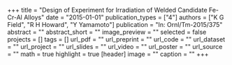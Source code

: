 +++
title = "Design of Experiment for Irradiation of Welded Candidate Fe-Cr-Al Alloys"
date = "2015-01-01"
publication_types = ["4"]
authors = ["K G Field", "R H Howard", "Y Yamamoto"]
publication = "In: Ornl/Tm-2015/375"
abstract = ""
abstract_short = ""
image_preview = ""
selected = false
projects = []
tags = []
url_pdf = ""
url_preprint = ""
url_code = ""
url_dataset = ""
url_project = ""
url_slides = ""
url_video = ""
url_poster = ""
url_source = ""
math = true
highlight = true
[header]
image = ""
caption = ""
+++
